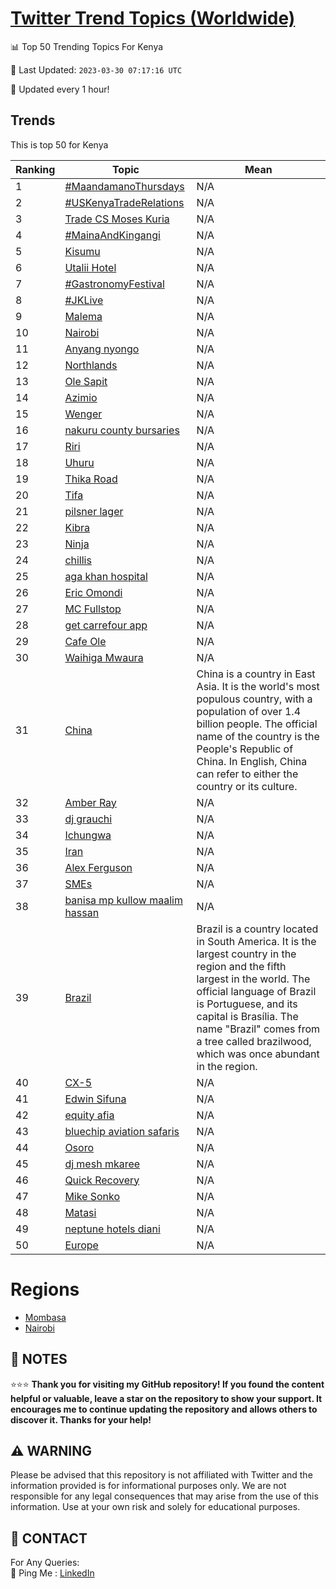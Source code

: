 [Twitter Trend Topics (Worldwide)](https://github.com/ErcinDedeoglu/Twitter-Trend-Topics)
==========


📊 Top 50 Trending Topics For Kenya

📆 Last Updated: `2023-03-30 07:17:16 UTC`

🔧 Updated every 1 hour!


## Trends

This is top 50 for Kenya

| Ranking | Topic | Mean |
| ------- | ------------ | ------------ |
| 1 | [#MaandamanoThursdays](http://twitter.com/search?q=%23MaandamanoThursdays) | N/A |
| 2 | [#USKenyaTradeRelations](http://twitter.com/search?q=%23USKenyaTradeRelations) | N/A |
| 3 | [Trade CS Moses Kuria](http://twitter.com/search?q=Trade+CS+Moses+Kuria) | N/A |
| 4 | [#MainaAndKingangi](http://twitter.com/search?q=%23MainaAndKingangi) | N/A |
| 5 | [Kisumu](http://twitter.com/search?q=Kisumu) | N/A |
| 6 | [Utalii Hotel](http://twitter.com/search?q=Utalii+Hotel) | N/A |
| 7 | [#GastronomyFestival](http://twitter.com/search?q=%23GastronomyFestival) | N/A |
| 8 | [#JKLive](http://twitter.com/search?q=%23JKLive) | N/A |
| 9 | [Malema](http://twitter.com/search?q=Malema) | N/A |
| 10 | [Nairobi](http://twitter.com/search?q=Nairobi) | N/A |
| 11 | [Anyang nyongo](http://twitter.com/search?q=Anyang+nyongo) | N/A |
| 12 | [Northlands](http://twitter.com/search?q=Northlands) | N/A |
| 13 | [Ole Sapit](http://twitter.com/search?q=Ole+Sapit) | N/A |
| 14 | [Azimio](http://twitter.com/search?q=Azimio) | N/A |
| 15 | [Wenger](http://twitter.com/search?q=Wenger) | N/A |
| 16 | [nakuru county bursaries](http://twitter.com/search?q=nakuru+county+bursaries) | N/A |
| 17 | [Riri](http://twitter.com/search?q=Riri) | N/A |
| 18 | [Uhuru](http://twitter.com/search?q=Uhuru) | N/A |
| 19 | [Thika Road](http://twitter.com/search?q=Thika+Road) | N/A |
| 20 | [Tifa](http://twitter.com/search?q=Tifa) | N/A |
| 21 | [pilsner lager](http://twitter.com/search?q=pilsner+lager) | N/A |
| 22 | [Kibra](http://twitter.com/search?q=Kibra) | N/A |
| 23 | [Ninja](http://twitter.com/search?q=Ninja) | N/A |
| 24 | [chillis](http://twitter.com/search?q=chillis) | N/A |
| 25 | [aga khan hospital](http://twitter.com/search?q=aga+khan+hospital) | N/A |
| 26 | [Eric Omondi](http://twitter.com/search?q=Eric+Omondi) | N/A |
| 27 | [MC Fullstop](http://twitter.com/search?q=MC+Fullstop) | N/A |
| 28 | [get carrefour app](http://twitter.com/search?q=get+carrefour+app) | N/A |
| 29 | [Cafe Ole](http://twitter.com/search?q=Cafe+Ole) | N/A |
| 30 | [Waihiga Mwaura](http://twitter.com/search?q=Waihiga+Mwaura) | N/A |
| 31 | [China](http://twitter.com/search?q=China) | China is a country in East Asia. It is the world's most populous country, with a population of over 1.4 billion people. The official name of the country is the People's Republic of China. In English, China can refer to either the country or its culture. |
| 32 | [Amber Ray](http://twitter.com/search?q=Amber+Ray) | N/A |
| 33 | [dj grauchi](http://twitter.com/search?q=dj+grauchi) | N/A |
| 34 | [Ichungwa](http://twitter.com/search?q=Ichungwa) | N/A |
| 35 | [Iran](http://twitter.com/search?q=Iran) | N/A |
| 36 | [Alex Ferguson](http://twitter.com/search?q=Alex+Ferguson) | N/A |
| 37 | [SMEs](http://twitter.com/search?q=SMEs) | N/A |
| 38 | [banisa mp kullow maalim hassan](http://twitter.com/search?q=banisa+mp+kullow+maalim+hassan) | N/A |
| 39 | [Brazil](http://twitter.com/search?q=Brazil) | Brazil is a country located in South America. It is the largest country in the region and the fifth largest in the world. The official language of Brazil is Portuguese, and its capital is Brasília. The name "Brazil" comes from a tree called brazilwood, which was once abundant in the region. |
| 40 | [CX-5](http://twitter.com/search?q=CX-5) | N/A |
| 41 | [Edwin Sifuna](http://twitter.com/search?q=Edwin+Sifuna) | N/A |
| 42 | [equity afia](http://twitter.com/search?q=equity+afia) | N/A |
| 43 | [bluechip aviation safaris](http://twitter.com/search?q=bluechip+aviation+safaris) | N/A |
| 44 | [Osoro](http://twitter.com/search?q=Osoro) | N/A |
| 45 | [dj mesh mkaree](http://twitter.com/search?q=dj+mesh+mkaree) | N/A |
| 46 | [Quick Recovery](http://twitter.com/search?q=Quick+Recovery) | N/A |
| 47 | [Mike Sonko](http://twitter.com/search?q=Mike+Sonko) | N/A |
| 48 | [Matasi](http://twitter.com/search?q=Matasi) | N/A |
| 49 | [neptune hotels diani](http://twitter.com/search?q=neptune+hotels+diani) | N/A |
| 50 | [Europe](http://twitter.com/search?q=Europe) | N/A |



# Regions

* [Mombasa](</Kenya/Mombasa.md>)
* [Nairobi](</Kenya/Nairobi.md>)



## 📝 NOTES

⭐⭐⭐ **Thank you for visiting my GitHub repository! If you found the content helpful or valuable, leave a star on the repository to show your support. It encourages me to continue updating the repository and allows others to discover it. Thanks for your help!**


## ⚠️ WARNING

Please be advised that this repository is not affiliated with Twitter and the information provided is for informational purposes only. We are not responsible for any legal consequences that may arise from the use of this information. Use at your own risk and solely for educational purposes.


## 📨 CONTACT

 For Any Queries:  
            🏓 Ping Me : [LinkedIn](https://www.linkedin.com/in/ercindedeoglu/)
